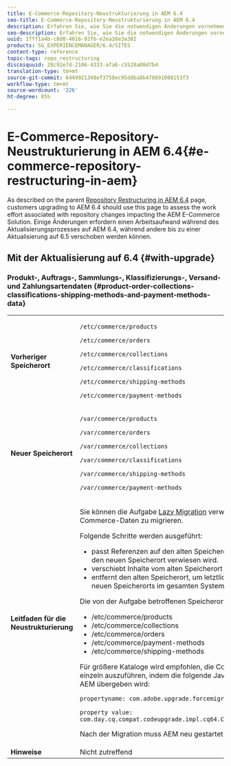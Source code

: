 ```yaml
---
title: E-Commerce-Repository-Neustrukturierung in AEM 6.4
seo-title: E-Commerce-Repository-Neustrukturierung in AEM 6.4
description: Erfahren Sie, wie Sie die notwendigen Änderungen vornehmen können, um in AEM 6.4 für E-Commerce zur neuen Repository-Struktur zu migrieren.
seo-description: Erfahren Sie, wie Sie die notwendigen Änderungen vornehmen können, um in AEM 6.4 für E-Commerce zur neuen Repository-Struktur zu migrieren.
uuid: 1fff1a4b-c8d0-4016-92fb-e2ea26e3a302
products: SG_EXPERIENCEMANAGER/6.4/SITES
content-type: reference
topic-tags: repo_restructuring
discoiquuid: 28c92e7d-2106-4333-afa6-c5528a00d7b4
translation-type: tm+mt
source-git-commit: 6449921348ef3758ec95ddba8b478691008153f3
workflow-type: tm+mt
source-wordcount: '226'
ht-degree: 85%

---
```



# E-Commerce-Repository-Neustrukturierung in AEM 6.4{#e-commerce-repository-restructuring-in-aem}

As described on the parent [Repository Restructuring in AEM 6.4](/help/sites-deploying/repository-restructuring.md) page, customers upgrading to AEM 6.4 should use this page to assess the work effort associated with repository changes impacting the AEM E-Commerce Solution. Einige Änderungen erfordern einen Arbeitsaufwand während des Aktualisierungsprozesses auf AEM 6.4, während andere bis zu einer Aktualisierung auf 6.5 verschoben werden können.

## Mit der Aktualisierung auf 6.4 {#with-upgrade}

### Produkt-, Auftrags-, Sammlungs-, Klassifizierungs-, Versand- und Zahlungsartendaten {#product-order-collections-classifications-shipping-methods-and-payment-methods-data}

<table> 
 <tbody>
  <tr>
   <td><strong>Vorheriger Speicherort</strong></td> 
   <td><p><code>/etc/commerce/products</code></p> <p><code>/etc/commerce/orders</code></p> <p><code>/etc/commerce/collections</code></p> <p><code>/etc/commerce/classifications</code></p> <p><code>/etc/commerce/shipping-methods</code></p> <p><code>/etc/commerce/payment-methods</code></p> </td> 
  </tr>
  <tr>
   <td><strong>Neuer Speicherort</strong></td> 
   <td><p><code>/var/commerce/products</code></p> <p><code>/var/commerce/orders</code></p> <p><code>/var/commerce/collections</code></p> <p><code>/var/commerce/classifications</code></p> <p><code>/var/commerce/shipping-methods</code></p> <p><code>/var/commerce/payment-methods</code></p> </td> 
  </tr>
  <tr>
   <td><strong>Leitfaden für die Neustrukturierung</strong></td> 
   <td><p>Sie können die Aufgabe <a href="/help/sites-deploying/lazy-content-migration.md" target="_blank">Lazy Migration</a> verwenden, um E-Commerce-Daten zu migrieren.</p> <p>Folgende Schritte werden ausgeführt:</p> 
    <ul> 
     <li>passt Referenzen auf den alten Speicherort so an, dass nur auf den neuen Speicherort verwiesen wird.</li> 
     <li>verschiebt Inhalte vom alten Speicherort an den neuen Speicherort</li> 
     <li>entfernt den alten Speicherort, um letztlich die Verwendung des neuen Speicherorts im gesamten System zu aktivieren</li> 
    </ul> <p>Die von der Aufgabe betroffenen Speicherorte:</p> 
    <ul> 
     <li>/etc/commerce/products</li> 
     <li>/etc/commerce/collections<br /> </li> 
     <li>/etc/commerce/orders<br /> </li> 
     <li>/etc/commerce/payment-methods<br /> </li> 
     <li>/etc/commerce/shipping-methods<br /> </li> 
    </ul> <p>Für größere Kataloge wird empfohlen, die Commerce-Migration einzeln auszuführen, indem die folgende Java-Systemeigenschaft an AEM übergeben wird:</p> <p><code>propertyname: com.adobe.upgrade.forcemigration</code></p> <p><code>property value: com.day.cq.compat.codeupgrade.impl.cq64.CQ64CommerceMigrationTask</code></p> <p>Nach der Migration muss AEM neu gestartet werden.</p> </td> 
  </tr>
  <tr>
   <td><strong>Hinweise</strong></td> 
   <td>Nicht zutreffend<br /> </td> 
  </tr>
 </tbody>
</table>

